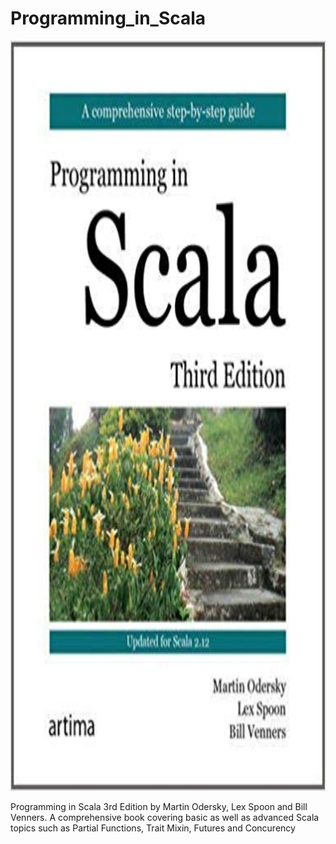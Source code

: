 # Programming_in_Scala

<img src="src/main/scala/Programming_in_Scala.jpg" width="900" height="1200">

Programming in Scala 3rd Edition by Martin Odersky, Lex Spoon and Bill Venners. A comprehensive book covering basic as well as advanced Scala topics such as Partial Functions, Trait Mixin, Futures and Concurency
